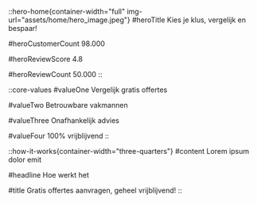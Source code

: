 ::hero-home{container-width="full" img-url="assets/home/hero_image.jpeg"}
#heroTitle
Kies je klus, vergelijk en bespaar!

#heroCustomerCount
98.000

#heroReviewScore
4.8

#heroReviewCount
50.000
::

::core-values
#valueOne
Vergelijk gratis offertes

#valueTwo
Betrouwbare vakmannen

#valueThree
Onafhankelijk advies

#valueFour
100% vrijblijvend
::

::how-it-works{container-width="three-quarters"}
#content
Lorem ipsum dolor emit

#headline
Hoe werkt het

#title
Gratis offertes aanvragen, geheel vrijblijvend!
::

[//]: # ()
[//]: # (::popular-products)

[//]: # (#title)

[//]: # (Populaire producten)

[//]: # ()
[//]: # (#content)

[//]: # (:::popular-products-column)

[//]: # (#product)

[//]: # (Lorem ipsum)

[//]: # ()
[//]: # (#button)

[//]: # (Meer weten)

[//]: # (:::)

[//]: # ()
[//]: # (:::popular-products-column)

[//]: # (#product)

[//]: # (Lorem ipsum)

[//]: # ()
[//]: # (#button)

[//]: # (Meer weten)

[//]: # (:::)

[//]: # ()
[//]: # (:::popular-products-column)

[//]: # (#product)

[//]: # (Lorem ipsum)

[//]: # ()
[//]: # (#button)

[//]: # (Meer weten)

[//]: # (:::)

[//]: # ()
[//]: # (:::popular-products-column)

[//]: # (#product)

[//]: # (Lorem ipsum)

[//]: # ()
[//]: # (#button)

[//]: # (Meer weten)

[//]: # (:::)

[//]: # ()
[//]: # (:::popular-products-column)

[//]: # (#product)

[//]: # (Lorem ipsum)

[//]: # ()
[//]: # (#button)

[//]: # (Meer weten)

[//]: # (:::)

[//]: # (::)

[//]: # ()
[//]: # (::who-are-we)

[//]: # (---)

[//]: # (container-width: two-thirds)

[//]: # (img-alt: test test test)

[//]: # (img-src: assets/home/photo_1.jpeg)

[//]: # (---)

[//]: # (#title)

[//]: # (Wie is Offertevergelijker?)

[//]: # ()
[//]: # (#introduction)

[//]: # (Vergelijken doen we allemaal en altijd. Of het nou gaat om het kiezen van de juiste avocado, de leukste vakantie of het beste bedrijf voor jouw klus.)

[//]: # ()
[//]: # (#content)

[//]: # (Via Offertevergelijker vraag je vrijblijvend offertes aan van bedrijven die bij jou in de regio actief zijn. Door de offertes met elkaar te vergelijken, ontdek je eenvoudig de verschillen op het gebied van prijs, ervaring en garantie. Zo vind je gemakkelijk het bedrijf dat bij jou past en bespaar je vaak ook nog eens veel geld!)

[//]: # (::)

[//]: # ()
[//]: # (::customer-reviews)

[//]: # (#headline)

[//]: # (Vertrouwd door 500+ klanten)

[//]: # ()
[//]: # (#title)

[//]: # (Wat klanten van Offertevergelijker vinden)

[//]: # (::)

[//]: # ()
[//]: # (::blog-posts)

[//]: # (#headline)

[//]: # (Tips & artikelen)

[//]: # ()
[//]: # (#title)

[//]: # (Interessante artikelen vol handige informatie)

[//]: # (::)

[//]: # ()
[//]: # (::register-as-specialist)

[//]: # (---)

[//]: # (container-width: third)

[//]: # (img-url: assets/specialist_bg.jpg)

[//]: # (---)

[//]: # (#title)

[//]: # (Ben je zelf een vakspecialist?)

[//]: # ()
[//]: # (#content)

[//]: # (Je kunt je bij ons aanmelden als vakspecialist! Er zijn tienduizenden gebruikers die dagelijks meerdere offertes vergelijken. Meld je aan en ontvang opdrachten aan de lopende band!)

[//]: # (::)
